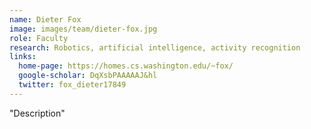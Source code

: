 ```yaml
---
name: Dieter Fox
image: images/team/dieter-fox.jpg
role: Faculty
research: Robotics, artificial intelligence, activity recognition
links:
  home-page: https://homes.cs.washington.edu/~fox/
  google-scholar: DqXsbPAAAAAJ&hl
  twitter: fox_dieter17849
---
```

"Description"

